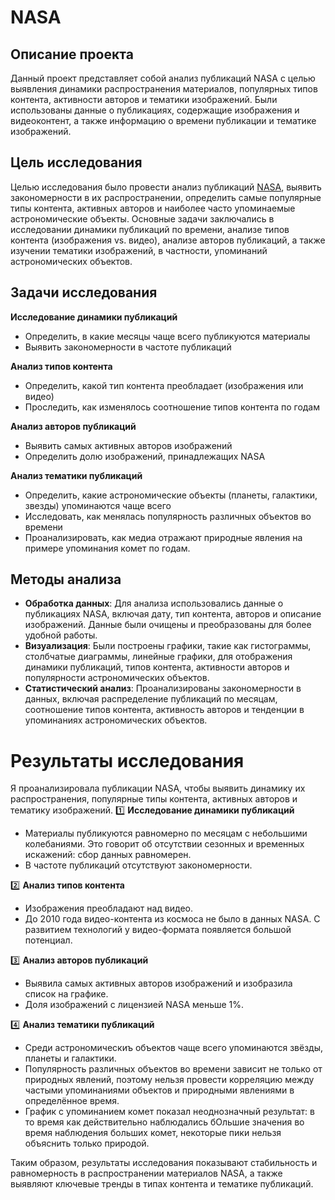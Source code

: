 # NASA

## Описание проекта

Данный проект представляет собой анализ публикаций NASA с целью выявления динамики распространения материалов, популярных типов контента, активности авторов и тематики изображений. Были использованы данные о публикациях, содержащие изображения и видеоконтент, а также информацию о времени публикации и тематике изображений.

## Цель исследования

Целью исследования было провести анализ публикаций [NASA](https://api.nasa.gov), выявить закономерности в их распространении, определить самые популярные типы контента, активных авторов и наиболее часто упоминаемые астрономические объекты. Основные задачи заключались в исследовании динамики публикаций по времени, анализе типов контента (изображения vs. видео), анализе авторов публикаций, а также изучении тематики изображений, в частности, упоминаний астрономических объектов.

## Задачи исследования  

**Исследование динамики публикаций**    
   - Определить, в какие месяцы чаще всего публикуются материалы  
   - Выявить закономерности в частоте публикаций  

**Анализ типов контента**  
   - Определить, какой тип контента преобладает (изображения или видео)  
   - Проследить, как изменялось соотношение типов контента по годам  

**Анализ авторов публикаций**  
   - Выявить самых активных авторов изображений  
   - Определить долю изображений, принадлежащих NASA  

**Анализ тематики публикаций**  
   - Определить, какие астрономические объекты (планеты, галактики, звезды) упоминаются чаще всего  
   - Исследовать, как менялась популярность различных объектов во времени
   - Проанализировать, как медиа отражают природные явления на примере упоминания комет по годам. 

## Методы анализа

- **Обработка данных**: Для анализа использовались данные о публикациях NASA, включая дату, тип контента, авторов и описание изображений. Данные были очищены и преобразованы для более удобной работы.
- **Визуализация**: Были построены графики, такие как гистограммы, столбчатые диаграммы, линейные графики, для отображения динамики публикаций, типов контента, активности авторов и популярности астрономических объектов.
- **Статистический анализ**: Проанализированы закономерности в данных, включая распределение публикаций по месяцам, соотношение типов контента, активность авторов и тенденции в упоминаниях астрономических объектов.

# Результаты исследования
Я проанализировала публикации NASA, чтобы выявить динамику их распространения, популярные типы контента, активных авторов и тематику изображений. 
1️⃣ **Исследование динамики публикаций**    
   - Материалы публикуются равномерно по месяцам с небольшими колебаниями. Это говорит об отсутствии сезонных и временных искажений: сбор данных равномерен.   
   - В частоте публикаций отсутствуют закономерности.  

2️⃣ **Анализ типов контента**  
   - Изображения преобладают над видео.  
   - До 2010 года видео-контента из космоса не было в данных NASA. С развитием технологий у видео-формата появляется большой потенциал.   

3️⃣ **Анализ авторов публикаций**  
   - Выявила самых активных авторов изображений и изобразила список на графике.  
   - Доля изображений с лицензией NASA меньше 1%.  

4️⃣ **Анализ тематики публикаций**  
   - Среди астрономическиъ объектов чаще всего упоминаются звёзды, планеты и галактики.  
   - Популярность различных объектов во времени зависит не только от природных явлений, поэтому нельзя провести корреляцию между частыми упоминаниями объектов и природными явлениями в определённое время.
   - График с упоминанием комет показал неоднозначный результат: в то время как действительно наблюдались бОльшие значения во время наблюдения больших комет, некоторые пики нельзя объяснить только природой. 

Таким образом, результаты исследования показывают стабильность и равномерность в распространении материалов NASA, а также выявляют ключевые тренды в типах контента и тематике публикаций.

